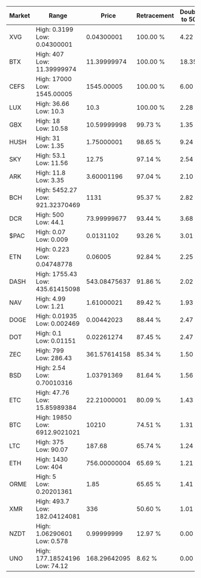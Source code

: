 | Market | Range | Price| Retracement | Doubles to 50% |
| --- | --- | --- | --- | --- |
| XVG | High: 0.3199<br />Low: 0.04300001 | 0.04300001 | 100.00 % | 4.22 |
| BTX | High: 407<br />Low: 11.39999974 | 11.39999974 | 100.00 % | 18.35 |
| CEFS | High: 17000<br />Low: 1545.00005 | 1545.00005 | 100.00 % | 6.00 |
| LUX | High: 36.66<br />Low: 10.3 | 10.3 | 100.00 % | 2.28 |
| GBX | High: 18<br />Low: 10.58 | 10.59999998 | 99.73 % | 1.35 |
| HUSH | High: 31<br />Low: 1.35 | 1.75000001 | 98.65 % | 9.24 |
| SKY | High: 53.1<br />Low: 11.56 | 12.75 | 97.14 % | 2.54 |
| ARK | High: 11.8<br />Low: 3.35 | 3.60001196 | 97.04 % | 2.10 |
| BCH | High: 5452.27<br />Low: 921.32370469 | 1131 | 95.37 % | 2.82 |
| DCR | High: 500<br />Low: 44.1 | 73.99999677 | 93.44 % | 3.68 |
| $PAC | High: 0.07<br />Low: 0.009 | 0.0131102 | 93.26 % | 3.01 |
| ETN | High: 0.223<br />Low: 0.04748778 | 0.06005 | 92.84 % | 2.25 |
| DASH | High: 1755.43<br />Low: 435.61415098 | 543.08475637 | 91.86 % | 2.02 |
| NAV | High: 4.99<br />Low: 1.21 | 1.61000021 | 89.42 % | 1.93 |
| DOGE | High: 0.01935<br />Low: 0.002469 | 0.00442023 | 88.44 % | 2.47 |
| DOT | High: 0.1<br />Low: 0.01151 | 0.02261274 | 87.45 % | 2.47 |
| ZEC | High: 799<br />Low: 286.43 | 361.57614158 | 85.34 % | 1.50 |
| BSD | High: 2.54<br />Low: 0.70010316 | 1.03791369 | 81.64 % | 1.56 |
| ETC | High: 47.76<br />Low: 15.85989384 | 22.21000001 | 80.09 % | 1.43 |
| BTC | High: 19850<br />Low: 6912.9021021 | 10210 | 74.51 % | 1.31 |
| LTC | High: 375<br />Low: 90.07 | 187.68 | 65.74 % | 1.24 |
| ETH | High: 1430<br />Low: 404 | 756.00000004 | 65.69 % | 1.21 |
| ORME | High: 5<br />Low: 0.20201361 | 1.85 | 65.65 % | 1.41 |
| XMR | High: 493.7<br />Low: 182.04124081 | 336 | 50.60 % | 1.01 |
| NZDT | High: 1.06290601<br />Low: 0.578 | 0.99999999 | 12.97 % | 0.00 |
| UNO | High: 177.18524196<br />Low: 74.12 | 168.29642095 | 8.62 % | 0.00 |
